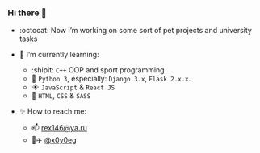 ### Hi there 👋

- :octocat: Now I’m working on some sort of pet projects and university tasks

- :mag_right: I’m currently learning:
  - :shipit: `C++` OOP and sport programming
  - :snake: `Python 3`, especially: `Django 3.x`, `Flask 2.x.x`.
  - :sunny: `JavaScript` & `React JS`
  - :art: `HTML`, `CSS` & `SASS`

- :sparkles: How to reach me: 
  - :mailbox: rex146@ya.ru
  - :page_facing_up::airplane: [@x0y0eg](https://t.me/x0y0eg)
